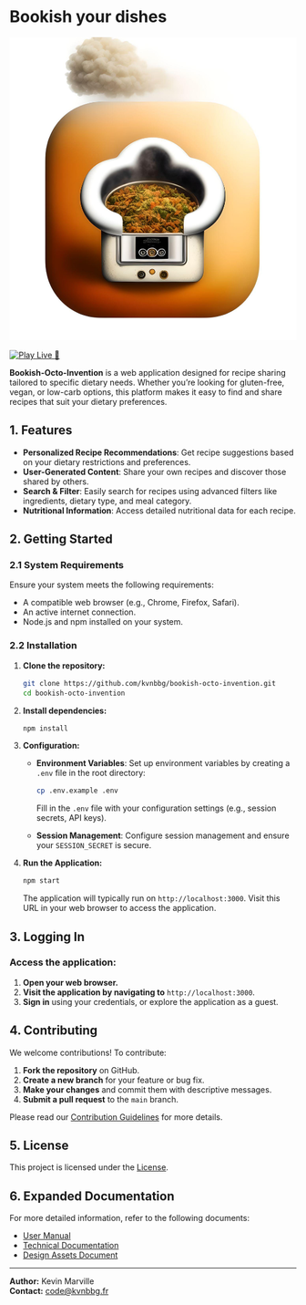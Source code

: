 # Bookish your dishes

![Bookish-Octo-Invention Logo](doc/images/logo.png)

[![Play Live 🚀](https://web-production-3e229.up.railway.app/login)](https://web-production-3e229.up.railway.app/login)

**Bookish-Octo-Invention** is a web application designed for recipe sharing tailored to specific dietary needs. Whether you’re looking for gluten-free, vegan, or low-carb options, this platform makes it easy to find and share recipes that suit your dietary preferences.

## 1. Features

- **Personalized Recipe Recommendations**: Get recipe suggestions based on your dietary restrictions and preferences.
- **User-Generated Content**: Share your own recipes and discover those shared by others.
- **Search & Filter**: Easily search for recipes using advanced filters like ingredients, dietary type, and meal category.
- **Nutritional Information**: Access detailed nutritional data for each recipe.

## 2. Getting Started

### 2.1 System Requirements

Ensure your system meets the following requirements:

- A compatible web browser (e.g., Chrome, Firefox, Safari).
- An active internet connection.
- Node.js and npm installed on your system.

### 2.2 Installation

1. **Clone the repository:**
   ```bash
   git clone https://github.com/kvnbbg/bookish-octo-invention.git
   cd bookish-octo-invention
   ```

2. **Install dependencies:**
   ```bash
   npm install
   ```

3. **Configuration:**
   - **Environment Variables**: Set up environment variables by creating a `.env` file in the root directory:
     ```bash
     cp .env.example .env
     ```
     Fill in the `.env` file with your configuration settings (e.g., session secrets, API keys).

   - **Session Management**: Configure session management and ensure your `SESSION_SECRET` is secure.

4. **Run the Application:**
   ```bash
   npm start
   ```

   The application will typically run on `http://localhost:3000`. Visit this URL in your web browser to access the application.

## 3. Logging In

### Access the application:
1. **Open your web browser.**
2. **Visit the application by navigating to** `http://localhost:3000`.
3. **Sign in** using your credentials, or explore the application as a guest.

## 4. Contributing

We welcome contributions! To contribute:

1. **Fork the repository** on GitHub.
2. **Create a new branch** for your feature or bug fix.
3. **Make your changes** and commit them with descriptive messages.
4. **Submit a pull request** to the `main` branch.

Please read our [Contribution Guidelines](CONTRIBUTING.md) for more details.

## 5. License

This project is licensed under the [License](LICENSE).

## 6. Expanded Documentation

For more detailed information, refer to the following documents:

- [User Manual](doc/userManual.md)
- [Technical Documentation](doc/technicalDoc.md)
- [Design Assets Document](doc/designAssets.md)

---

**Author:** Kevin Marville  
**Contact:** [code@kvnbbg.fr](mailto:code@kvnbbg.fr)
